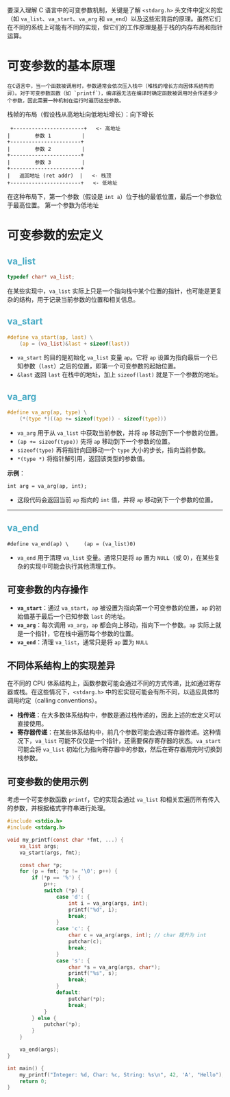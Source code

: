 要深入理解 C 语言中的可变参数机制，关键是了解 `<stdarg.h>` 头文件中定义的宏（如 `va_list`、`va_start`、`va_arg` 和 `va_end`）以及这些宏背后的原理。虽然它们在不同的系统上可能有不同的实现，但它们的工作原理是基于栈的内存布局和指针运算。 
# 可变参数的基本原理
	在C语言中，当一个函数被调用时，参数通常会依次压入栈中（堆栈的增长方向因体系结构而异）。对于可变参数函数（如 `printf`），编译器无法在编译时确定函数被调用时会传递多少个参数，因此需要一种机制在运行时遍历这些参数。
栈帧的布局（假设栈从高地址向低地址增长）：向下增长

 
```
 +-----------------------+   <- 高地址
|        参数 1          |
+-----------------------+
|        参数 2          |
+-----------------------+
|        参数 3          |
+-----------------------+
|   返回地址 (ret addr)  |   <- 栈顶
+-----------------------+   <- 低地址

```
 
在这种布局下，第一个参数（假设是 `int a`）位于栈的最低位置，最后一个参数位于最高位置。
第一个参数为低地址

# 可变参数的宏定义
## <font color="#4bacc6">va_list</font>
```c
typedef char* va_list;
```

在某些实现中，`va_list` 实际上只是一个指向栈中某个位置的指针，也可能是更复杂的结构，用于记录当前参数的位置和相关信息。

## <font color="#4bacc6">va_start</font>

```c
#define va_start(ap, last) \
    (ap = (va_list)&last + sizeof(last))

```
- `va_start` 的目的是初始化 `va_list` 变量 `ap`。它将 `ap` 设置为指向最后一个已知参数（`last`）之后的位置，即第一个可变参数的起始位置。
- `&last` 返回 `last` 在栈中的地址，加上 `sizeof(last)` 就是下一个参数的地址。

## <font color="#4bacc6">va_arg</font>

```c
#define va_arg(ap, type) \
    (*(type *)((ap += sizeof(type)) - sizeof(type)))

```
- `va_arg` 用于从 `va_list` 中获取当前参数，并将 `ap` 移动到下一个参数的位置。
- `(ap += sizeof(type))` 先将 `ap` 移动到下一个参数的位置。
- `sizeof(type)` 再将指针向回移动一个 `type` 大小的步长，指向当前参数。
- `*(type *)` 将指针解引用，返回该类型的参数值。

**示例**：

`int arg = va_arg(ap, int);`

- 这段代码会返回当前 `ap` 指向的 `int` 值，并将 `ap` 移动到下一个参数的位置。
---
## <font color="#4bacc6">va_end</font>


`#define va_end(ap) \     (ap = (va_list)0)`

- `va_end` 用于清理 `va_list` 变量。通常只是将 `ap` 置为 `NULL`（或 0），在某些复杂的实现中可能会执行其他清理工作。

## 可变参数的内存操作
- **`va_start`**：通过 `va_start`，`ap` 被设置为指向第一个可变参数的位置，`ap` 的初始值基于最后一个已知参数 `last` 的地址。
- **`va_arg`**：每次调用 `va_arg`，`ap` 都会向上移动，指向下一个参数。`ap` 实际上就是一个指针，它在栈中遍历每个参数的位置。
- **`va_end`**：清理 `va_list`，通常只是将 `ap` 置为 `NULL`

## 不同体系结构上的实现差异
在不同的 CPU 体系结构上，函数参数可能会通过不同的方式传递，比如通过寄存器或栈。在这些情况下，`<stdarg.h>` 中的宏实现可能会有所不同，以适应具体的调用约定（calling conventions）。

- **栈传递**：在大多数体系结构中，参数是通过栈传递的，因此上述的宏定义可以直接使用。
- **寄存器传递**：在某些体系结构中，前几个参数可能会通过寄存器传递。这种情况下，`va_list` 可能不仅仅是一个指针，还需要保存寄存器的状态。`va_start` 可能会将 `va_list` 初始化为指向寄存器中的参数，然后在寄存器用完时切换到栈参数。

## 可变参数的使用示例
考虑一个可变参数函数 `printf`，它的实现会通过 `va_list` 和相关宏遍历所有传入的参数，并根据格式字符串进行处理。

```c
#include <stdio.h>
#include <stdarg.h>

void my_printf(const char *fmt, ...) {
    va_list args;
    va_start(args, fmt);

    const char *p;
    for (p = fmt; *p != '\0'; p++) {
        if (*p == '%') {
            p++;
            switch (*p) {
                case 'd': {
                    int i = va_arg(args, int);
                    printf("%d", i);
                    break;
                }
                case 'c': {
                    char c = va_arg(args, int); // char 提升为 int
                    putchar(c);
                    break;
                }
                case 's': {
                    char *s = va_arg(args, char*);
                    printf("%s", s);
                    break;
                }
                default:
                    putchar(*p);
                    break;
            }
        } else {
            putchar(*p);
        }
    }

    va_end(args);
}

int main() {
    my_printf("Integer: %d, Char: %c, String: %s\n", 42, 'A', "Hello");
    return 0;
}

```



